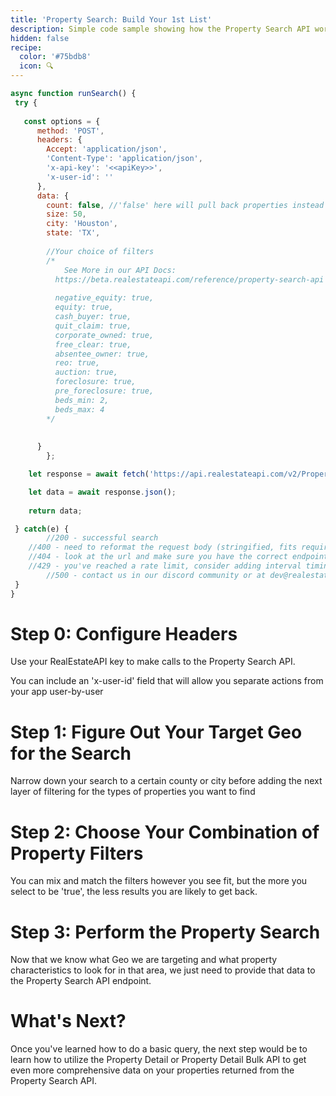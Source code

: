 ```yaml
---
title: 'Property Search: Build Your 1st List'
description: Simple code sample showing how the Property Search API works
hidden: false
recipe:
  color: '#75bdb8'
  icon: 🔍
---
```

```javascript JavaScript
async function runSearch() {
 try {
   
   const options = {
      method: 'POST',
      headers: {
        Accept: 'application/json',
        'Content-Type': 'application/json',
        'x-api-key': '<<apiKey>>',
        'x-user-id': ''
      },
      data: {
        count: false, //'false' here will pull back properties instead of just a count
        size: 50,
        city: 'Houston',
        state: 'TX',
        
        //Your choice of filters
        /*
        	See More in our API Docs:
          https://beta.realestateapi.com/reference/property-search-api
          
          negative_equity: true,
          equity: true,
          cash_buyer: true,
          quit_claim: true,
          corporate_owned: true,
          free_clear: true,
          absentee_owner: true,
          reo: true,
          auction: true,
          foreclosure: true,
          pre_foreclosure: true,
          beds_min: 2,
          beds_max: 4
        */
        
        
      }
		};

    let response = await fetch('https://api.realestateapi.com/v2/PropertySearch', options)

    let data = await response.json();
   
   	return data;

 } catch(e) {
 		//200 - successful search
   	//400 - need to reformat the request body (stringified, fits required field models from docs
   	//404 - look at the url and make sure you have the correct endpoint url
   	//429 - you've reached a rate limit, consider adding interval timing to large amounts of calls
 		//500 - contact us in our discord community or at dev@realestateapi.com
 }
}
```

# Step 0: Configure Headers

<!-- javascript@6-11 -->

Use your RealEstateAPI key to make calls to the Property Search API.

You can include an 'x-user-id' field that will allow you separate actions from your app user-by-user

# Step 1: Figure Out Your Target Geo for the Search

<!-- javascript@14-15 -->

Narrow down your search to a certain county or city before adding the next layer of filtering for the types of properties you want to find

# Step 2: Choose Your Combination of Property Filters

<!-- javascript@20-38 -->

You can mix and match the filters however you see fit, but the more you select to be 'true', the less results you are likely to get back.

# Step 3: Perform the Property Search

<!-- javascript@41 -->

Now that we know what Geo we are targeting and what property characteristics to look for in that area, we just need to provide that data to the Property Search API endpoint.

# What's Next?



Once you've learned how to do a basic query, the next step would be to learn how to utilize the Property Detail or Property Detail Bulk API to get even more comprehensive data on your properties returned from the Property Search API.
